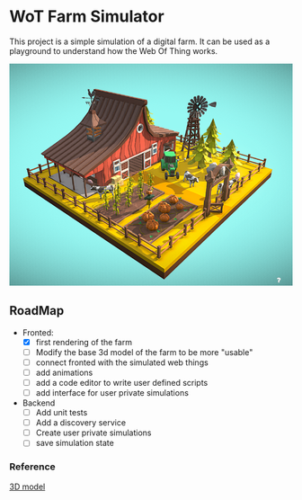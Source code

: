 # WoT Farm Simulator
This project is a simple simulation of a digital farm. It can be used as a playground to understand how the Web Of Thing works.

![low poly 3D Farm](./imgs/3DFarm.png)

## RoadMap 
- Fronted:
    - [x] first rendering of the farm
    - [ ] Modify the base 3d model of the farm to be more "usable"
    - [ ] connect fronted with the simulated web things
    - [ ] add animations
    - [ ] add a code editor to write user defined scripts
    - [ ] add interface for user private simulations
- Backend
    - [ ] Add unit tests
    - [ ] Add a discovery service
    - [ ] Create user private simulations
    - [ ] save simulation state

### Reference
[3D model](https://sketchfab.com/3d-models/low-poly-farm-v2-0e91a96ca6ee44569cf94972e30b5be4)